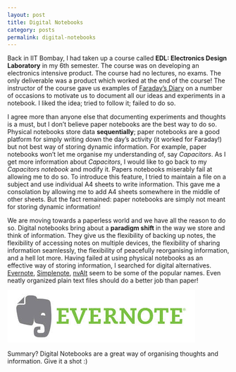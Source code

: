 ```yaml
---
layout: post
title: Digital Notebooks
category: posts
permalink: digital-notebooks
---
```

Back in IIT Bombay, I had taken up a course called **EDL: Electronics Design Laboratory** in my 6th semester. The course was on developing an electronics intensive product. The course had no lectures, no exams. The only deliverable was a product which worked at the end of the course! The instructor of the course gave us examples of [Faraday’s Diary](http://www.faradaysdiary.com/) on a number of occasions to motivate us to document all our ideas and experiments in a notebook. I liked the idea; tried to follow it; failed to do so.

I agree more than anyone else that documenting experiments and thoughts is a must, but I don’t believe paper notebooks are the best way to do so. Physical notebooks store data **sequentially**; paper notebooks are a good platform for simply writing down the day’s activity (it worked for Faraday!) but not best way of storing dynamic information. For example, paper notebooks won’t let me organise my understanding of, say *Capacitors*. As I get more information about *Capacitors*, I would like to go back to my *Capacitors notebook* and modify it. Papers notebooks miserably fail at allowing me to do so. To introduce this feature, I tried to maintain a file on a subject and use individual A4 sheets to write information. This gave me a consolation by allowing me to add A4 sheets somewhere in the middle of other sheets. But the fact remained: paper notebooks are simply not meant for storing dynamic information!

We are moving towards a paperless world and we have all the reason to do so. Digital notebooks bring about a **paradigm shift** in the way we store and think of information. They give us the flexibility of backing up notes, the flexibility of accessing notes on multiple devices, the flexibility of sharing information seamlessly, the flexibility of peacefully reorganising information, and a hell lot more.
Having failed at using physical notebooks as an effective way of storing information, I searched for digital alternatives. [Evernote](http://www.evernote.com), [Simplenote](http://www.simplenote.com), [nvAlt](http://brettterpstra.com/projects/nvalt/) seem to be some of the popular names. Even neatly organized plain text files should do a better job than paper!

![Evernote](/img/evernote.jpeg)


Summary? Digital Notebooks are a great way of organising thoughts and information. Give it a shot :)
